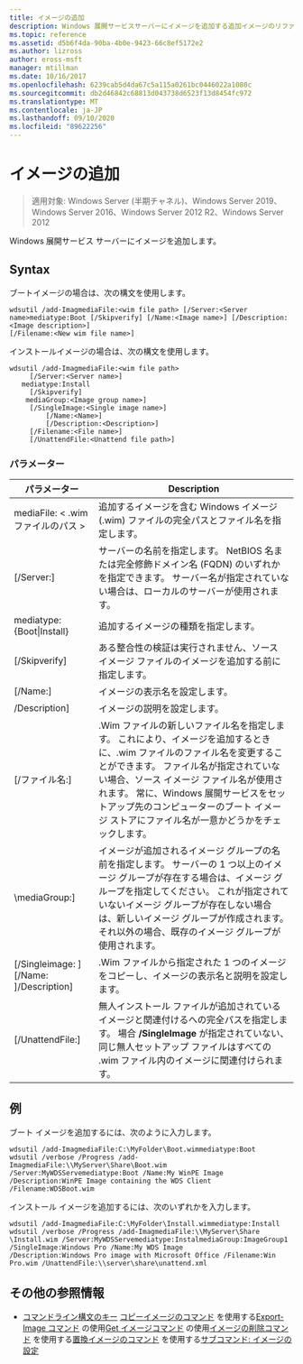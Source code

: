 ```yaml
---
title: イメージの追加
description: Windows 展開サービスサーバーにイメージを追加する追加イメージのリファレンス記事です。
ms.topic: reference
ms.assetid: d5b6f4da-90ba-4b0e-9423-66c8ef5172e2
ms.author: lizross
author: eross-msft
manager: mtillman
ms.date: 10/16/2017
ms.openlocfilehash: 6239cab5d4da67c5a115a0261bc0446022a1080c
ms.sourcegitcommit: db2d46842c68813d043738d6523f13d8454fc972
ms.translationtype: MT
ms.contentlocale: ja-JP
ms.lasthandoff: 09/10/2020
ms.locfileid: "89622256"
---
```

# <a name="add-image"></a>イメージの追加

> 適用対象: Windows Server (半期チャネル)、Windows Server 2019、Windows Server 2016、Windows Server 2012 R2、Windows Server 2012

Windows 展開サービス サーバーにイメージを追加します。

## <a name="syntax"></a>Syntax
ブートイメージの場合は、次の構文を使用します。
```
wdsutil /add-ImagmediaFile:<wim file path> [/Server:<Server name>mediatype:Boot [/Skipverify] [/Name:<Image name>] [/Description:<Image description>]
[/Filename:<New wim file name>]
```
インストールイメージの場合は、次の構文を使用します。
```
wdsutil /add-ImagmediaFile:<wim file path>
     [/Server:<Server name>]
   mediatype:Install
     [/Skipverify]
    mediaGroup:<Image group name>]
     [/SingleImage:<Single image name>]
         [/Name:<Name>]
         [/Description:<Description>]
     [/Filename:<File name>]
     [/UnattendFile:<Unattend file path>]
```
### <a name="parameters"></a>パラメーター
|パラメーター|Description|
|-------|--------|
mediaFile: < .wim ファイルのパス >|追加するイメージを含む Windows イメージ (.wim) ファイルの完全パスとファイル名を指定します。|
|[/Server:<Server name>]|サーバーの名前を指定します。 NetBIOS 名または完全修飾ドメイン名 (FQDN) のいずれかを指定できます。 サーバー名が指定されていない場合は、ローカルのサーバーが使用されます。|
mediatype: {Boot&#124;Install}|追加するイメージの種類を指定します。|
|[/Skipverify]|ある整合性の検証は実行されません、ソース イメージ ファイルのイメージを追加する前に指定します。|
|[/Name:<Name>]|イメージの表示名を設定します。|
|/Description<Description>]|イメージの説明を設定します。|
|[/ファイル名:<Filename>]|.Wim ファイルの新しいファイル名を指定します。 これにより、イメージを追加するときに、.wim ファイルのファイル名を変更することができます。 ファイル名が指定されていない場合、ソース イメージ ファイル名が使用されます。 常に、Windows 展開サービスをセットアップ先のコンピューターのブート イメージ ストアにファイル名が一意かどうかをチェックします。|
|\mediaGroup:<Image group name>]|イメージが追加されるイメージ グループの名前を指定します。 サーバーの 1 つ以上のイメージ グループが存在する場合は、イメージ グループを指定してください。 これが指定されていないイメージ グループが存在しない場合は、新しいイメージ グループが作成されます。 それ以外の場合、既存のイメージ グループが使用されます。|
|[/Singleimage: <Single image name> ][/Name: <Name> ]/Description<Description>]|.Wim ファイルから指定された 1 つのイメージをコピーし、イメージの表示名と説明を設定します。|
|[/UnattendFile:<Unattend file path>]|無人インストール ファイルが追加されているイメージと関連付けるへの完全パスを指定します。 場合 **/SingleImage** が指定されていない、同じ無人セットアップ ファイルはすべての .wim ファイル内のイメージに関連付けられます。|
## <a name="examples"></a>例
ブート イメージを追加するには、次のように入力します。
```
wdsutil /add-ImagmediaFile:C:\MyFolder\Boot.wimmediatype:Boot
wdsutil /verbose /Progress /add-ImagmediaFile:\\MyServer\Share\Boot.wim /Server:MyWDSServemediatype:Boot /Name:My WinPE Image
/Description:WinPE Image containing the WDS Client /Filename:WDSBoot.wim
```
インストール イメージを追加するには、次のいずれかを入力します。
```
wdsutil /add-ImagmediaFile:C:\MyFolder\Install.wimmediatype:Install
wdsutil /verbose /Progress /add-ImagmediaFile:\\MyServer\Share \Install.wim /Server:MyWDSServemediatype:InstalmediaGroup:ImageGroup1
/SingleImage:Windows Pro /Name:My WDS Image
/Description:Windows Pro image with Microsoft Office /Filename:Win Pro.wim /UnattendFile:\\server\share\unattend.xml
```
## <a name="additional-references"></a>その他の参照情報
- [コマンドライン構文のキー](command-line-syntax-key.md) 
[コピーイメージのコマンド](using-the-copy-image-command.md) 
 を使用する[Export-Image コマンド](using-the-export-image-command.md) 
 の使用[Get イメージコマンド](using-the-get-image-command.md) 
 の使用[イメージの削除コマンド](using-the-remove-image-command.md) 
 を使用する[置換イメージのコマンド](using-the-replace-image-command.md) 
 を使用する[サブコマンド: イメージの設定](subcommand-set-image.md)
